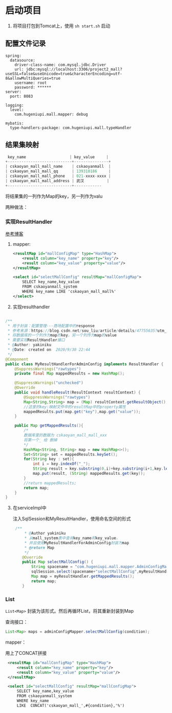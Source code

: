 # 启动项目

1. 将项目打包到Tomcat上，使用 `sh start.sh` 启动





## 配置文件记录

```properties
spring:
  datasource:
    driver-class-name: com.mysql.jdbc.Driver
    url: jdbc:mysql://localhost:3306/project2_mall?useSSL=false&useUnicode=true&characterEncoding=utf-8&allowMultiQueries=true
    username: root
    password: ******
server:
  port: 8083

logging:
  level:
    com.hugeniupi.mall.mapper: debug

mybatis:
  type-handlers-package: com.hugeniupi.mall.typeHandler
```



## 结果集映射



```java
 key_name                   | key_value     |
+----------------------------+---------------+
| cskaoyan_mall_mall_name    | cskaoyanmall  |
| cskaoyan_mall_mall_qq      | 139310186     |
| cskaoyan_mall_mall_phone   | 021-xxxx-xxxx |
| cskaoyan_mall_mall_address | 武汉          |
+----------------------------+------------   
```

将结果集的一列作为Map的key，另一列作为valu

两种做法：

### 实现ResultHandler 

[参考博客](https://blog.csdn.net/sou_liu/article/details/47755635?utm_medium=distribute.pc_relevant.none-task-blog-BlogCommendFromMachineLearnPai2-2.channel_param&depth_1-utm_source=distribute.pc_relevant.none-task-blog-BlogCommendFromMachineLearnPai2-2.channel_param)

1. mapper:

   ```xml
   <resultMap id="mallConfigMap" type="HashMap">
       <result column="key_name" property="key"/>
       <result column="key_value" property="value"/>
   </resultMap>
   
   <select id="selectMallConfig" resultMap="mallConfigMap">
       SELECT key_name,key_value
       FROM cskaoyanmall_system
       WHERE key_name LIKE 'cskaoyan_mall_mall%'
   </select>
   ```

2. 实现resulthandler

```java

/**
 * 用于封装：配置管理---商场配置中的response
 * 参考来源：https://blog.csdn.net/sou_liu/article/details/47755635?utm_medium=distribute.pc_relevant.none-task-blog-BlogCommendFromMachineLearnPai2-2.channel_param&depth_1-utm_source=distribute.pc_relevant.none-task-blog-BlogCommendFromMachineLearnPai2-2.channel_param
 * 将数据库的一个列作为map的key，另一个列作为map的value
 * 需要实现ResultHandler接口
 * @Author: yakiniku
 * @Date: created on  2020/9/30 22:44
 */
@Component
public class MyResultHandlerForAdminConfig implements ResultHandler {
    @SuppressWarnings("rawtypes")
    private final Map mappedResults = new HashMap();

    @SuppressWarnings("unchecked")
    @Override
    public void handleResult(ResultContext resultContext) {
        @SuppressWarnings("rawtypes")
        Map<String,String> map = (Map) resultContext.getResultObject();
        //这里的key:映射文件中的resultMap中的property属性
        mappedResults.put(map.get("key"),map.get("value"));
    }

    public Map getMappedResults(){
        /*
        数据库里的数据为 cskaoyan_mall_mall_xxx
        将第一个_ 给 删掉
        */
        HashMap<String, String> map = new HashMap<>();
        Set<String> set = mappedResults.keySet();
        for(String key : set){
            int i = key.indexOf("_");
            String result = key.substring(0,i)+key.substring(i+1,key.length());
            map.put(result, (String) mappedResults.get(key));
        }
        //return mappedResults;
        return map;
    }
}
```

3. 在serviceImpl中 

   注入SqlSession和MyResultHandler，使用命名空间的形式

   ```java
    /**
        * @Author yakiniku
        * 从mall_system表中查询key_name和key_value，
        * 并且使用MyResultHandlerForAdminConfig封装为map
        * @return Map
        */
       @Override
       public Map selectMallConfig() {
           String spacename = "com.hugeniupi.mall.mapper.AdminConfigMapper.";
           sqlSession.select(spacename+"selectMallConfig",myResultHandler);
           Map map = myResultHandler.getMappedResults();
           return map;
       }
   ```

   

### List

`List<Map>` 封装为该形式。然后再循环List，将其重新封装到Map 

查询接口：

```java
List<Map> maps = adminConfigMapper.selectMallConfig(condition);
```

mapper：

用上了CONCAT拼接

```xml
 <resultMap id="mallConfigMap" type="HashMap">
     <result column="key_name" property="key"/>
     <result column="key_value" property="value"/>
 </resultMap>

 <select id="selectMallConfig" resultMap="mallConfigMap">
     SELECT key_name,key_value
     FROM cskaoyanmall_system
     WHERE key_name
     LIKE  CONCAT('cskaoyan_mall_',#{condition},'%')
```

